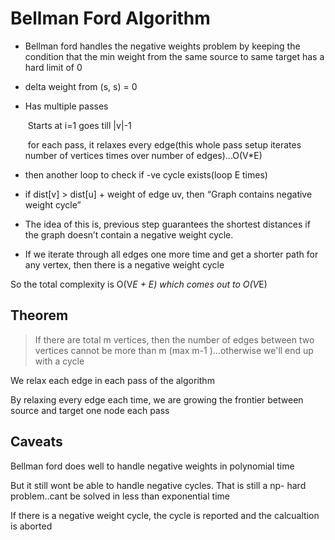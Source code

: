 # Bellman Ford Algorithm

- Bellman ford handles the negative weights problem by keeping the condition that the min weight from the same source to same target has a hard limit of 0
- delta weight from (s, s) = 0



- Has multiple passes

  ​	Starts at i=1 goes till |v|-1

  ​	for each pass, it relaxes every edge(this whole pass setup iterates number of vertices times over number of edges)...O(V*E)

- then another loop to check  if -ve cycle exists(loop E times)
- if dist[v] > dist[u] + weight of edge uv, then “Graph contains negative weight cycle”
- The idea of this is, previous step guarantees the shortest distances if the graph doesn’t contain a negative weight cycle. 
- If we iterate through all edges one more time and get a shorter path for any vertex, then there is a negative weight cycle

So the total complexity is O(V*E + E) which comes out to O(V*E)



## Theorem

>  If there are total m vertices, then the number of edges between two vertices cannot be more than m (max m-1 )...otherwise we'll end up with a cycle



We relax each edge in each pass of the algorithm 

By relaxing every edge each time, we are growing the frontier between source and target one node each pass



## Caveats

Bellman ford does well to handle negative weights in polynomial time

But it still wont be able to handle negative cycles. That is still a np- hard problem..cant be solved in less than exponential time

If there is a negative weight cycle, the cycle is reported and the calcualtion is aborted